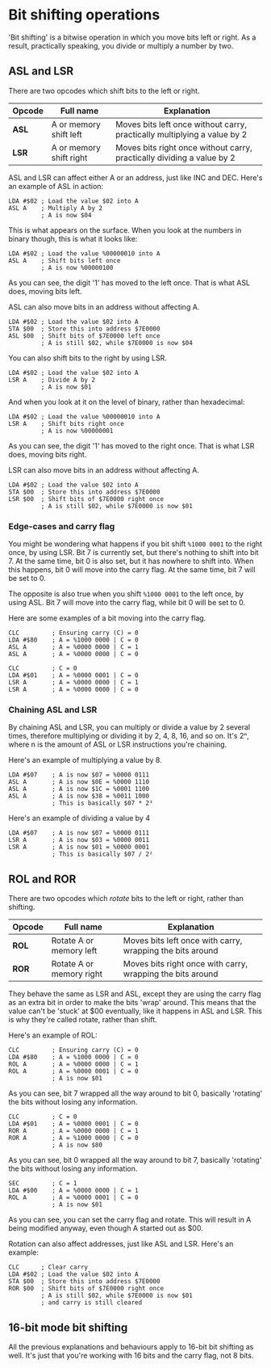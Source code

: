 # Bit shifting operations
'Bit shifting' is a bitwise operation in which you move bits left or right. As a result, practically speaking, you divide or multiply a number by two.

## ASL and LSR
There are two opcodes which shift bits to the left or right.

|Opcode|Full name|Explanation|
|-|-|-|
|**ASL**|A or memory shift left|Moves bits left once without carry, practically multiplying a value by 2|
|**LSR**|A or memory shift right|Moves bits right once without carry, practically dividing a value by 2|

ASL and LSR can affect either A or an address, just like INC and DEC. Here's an example of ASL in action:

```
LDA #$02 ; Load the value $02 into A
ASL A    ; Multiply A by 2
         ; A is now $04
```

This is what appears on the surface. When you look at the numbers in binary though, this is what it looks like:

```
LDA #$02 ; Load the value %00000010 into A
ASL A    ; Shift bits left once
         ; A is now %00000100
```
As you can see, the digit '1' has moved to the left once. That is what ASL does, moving bits left.

ASL can also move bits in an address without affecting A.

```
LDA #$02 ; Load the value $02 into A
STA $00  ; Store this into address $7E0000
ASL $00  ; Shift bits of $7E0000 left once
         ; A is still $02, while $7E0000 is now $04
```

You can also shift bits to the right by using LSR.

```
LDA #$02 ; Load the value $02 into A
LSR A    ; Divide A by 2
         ; A is now $01
```

And when you look at it on the level of binary, rather than hexadecimal:

```
LDA #$02 ; Load the value %00000010 into A
LSR A    ; Shift bits right once
         ; A is now %00000001
```
As you can see, the digit '1' has moved to the right once. That is what LSR does, moving bits right.

LSR can also move bits in an address without affecting A.

```
LDA #$02 ; Load the value $02 into A
STA $00  ; Store this into address $7E0000
LSR $00  ; Shift bits of $7E0000 right once
         ; A is still $02, while $7E0000 is now $01
```

### Edge-cases and carry flag
You might be wondering what happens if you bit shift `%1000 0001` to the right once, by using LSR. Bit 7 is currently set, but there's nothing to shift into bit 7. At the same time, bit 0 is also set, but it has nowhere to shift into. When this happens, bit 0 will move into the carry flag. At the same time, bit 7 will be set to 0.

The opposite is also true when you shift `%1000 0001` to the left once, by using ASL. Bit 7 will move into the carry flag, while bit 0 will be set to 0.

Here are some examples of a bit moving into the carry flag.
```
CLC         ; Ensuring carry (C) = 0
LDA #$80	; A = %1000 0000 | C = 0
ASL A		; A = %0000 0000 | C = 1
ASL A		; A = %0000 0000 | C = 0
```

```
CLC         ; C = 0
LDA #$01	; A = %0000 0001 | C = 0
LSR A		; A = %0000 0000 | C = 1
LSR A		; A = %0000 0000 | C = 0
```

### Chaining ASL and LSR
By chaining ASL and LSR, you can multiply or divide a value by 2 several times, therefore multiplying or dividing it by 2, 4, 8, 16, and so on. It's 2ⁿ, where n is the amount of ASL or LSR instructions you're chaining.

Here's an example of multiplying a value by 8.

```
LDA #$07    ; A is now $07 = %0000 0111
ASL A       ; A is now $0E = %0000 1110
ASL A       ; A is now $1C = %0001 1100
ASL A       ; A is now $38 = %0011 1000
            ; This is basically $07 * 2³
```

Here's an example of dividing a value by 4
```
LDA #$07    ; A is now $07 = %0000 0111
LSR A       ; A is now $03 = %0000 0011
LSR A       ; A is now $01 = %0000 0001
            ; This is basically $07 / 2²
```

## ROL and ROR
There are two opcodes which *rotate* bits to the left or right, rather than shifting.

|Opcode|Full name|Explanation|
|-|-|-|
|**ROL**|Rotate A or memory left|Moves bits left once with carry, wrapping the bits around|
|**ROR**|Rotate A or memory right|Moves bits right once with carry, wrapping the bits around|

They behave the same as LSR and ASL, except they are using the carry flag as an extra bit in order to make the bits 'wrap' around. This means that the value can't be 'stuck' at $00 eventually, like it happens in ASL and LSR. This is why they're called rotate, rather than shift.

Here's an example of ROL:
```
CLC         ; Ensuring carry (C) = 0
LDA #$80	; A = %1000 0000 | C = 0
ROL A		; A = %0000 0000 | C = 1
ROL A		; A = %0000 0001 | C = 0
            ; A is now $01
```
As you can see, bit 7 wrapped all the way around to bit 0, basically 'rotating' the bits without losing any information.

```
CLC         ; C = 0
LDA #$01	; A = %0000 0001 | C = 0
ROR A		; A = %0000 0000 | C = 1
ROR A		; A = %1000 0000 | C = 0
            ; A is now $80
```
As you can see, bit 0 wrapped all the way around to bit 7, basically 'rotating' the bits without losing any information.

```
SEC         ; C = 1
LDA #$00	; A = %0000 0000 | C = 1
ROL A		; A = %0000 0001 | C = 0
            ; A is now $01
```
As you can see, you can set the carry flag and rotate. This will result in A being modified anyway, even though A started out as $00.

Rotation can also affect addresses, just like ASL and LSR. Here's an example:

```
CLC      ; Clear carry
LDA #$02 ; Load the value $02 into A
STA $00  ; Store this into address $7E0000
ROR $00  ; Shift bits of $7E0000 right once
         ; A is still $02, while $7E0000 is now $01
         ; and carry is still cleared
```

## 16-bit mode bit shifting
All the previous explanations and behaviours apply to 16-bit bit shifting as well. It's just that you're working with 16 bits and the carry flag, not 8 bits.